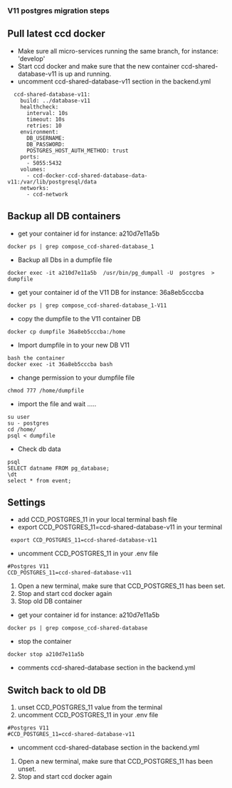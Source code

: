 ### V11 postgres migration steps

##  Pull latest ccd docker
* Make sure all micro-services running the same branch, for instance: 'develop'
* Start ccd docker and make sure that the new container ccd-shared-database-v11 is up and running.
* uncomment ccd-shared-database-v11 section in the backend.yml
````
  ccd-shared-database-v11:
    build: ../database-v11
    healthcheck:
      interval: 10s
      timeout: 10s
      retries: 10
    environment:
      DB_USERNAME:
      DB_PASSWORD:
      POSTGRES_HOST_AUTH_METHOD: trust
    ports:
      - 5055:5432
    volumes:
      - ccd-docker-ccd-shared-database-data-v11:/var/lib/postgresql/data
    networks:
      - ccd-network

````

##  Backup all DB containers
* get your container id for instance: a210d7e11a5b
```
docker ps | grep compose_ccd-shared-database_1
```
* Backup all Dbs in a dumpfile file
```
docker exec -it a210d7e11a5b  /usr/bin/pg_dumpall -U  postgres  > dumpfile
```
* get your container id of the V11 DB for instance: 36a8eb5cccba
```
docker ps | grep compose_ccd-shared-database_1-V11
````
* copy the dumpfile to the V11 container DB
```
docker cp dumpfile 36a8eb5cccba:/home
```
* Import dumpfile in to your new DB V11
```
bash the container
docker exec -it 36a8eb5cccba bash
```
* change permission to your dumpfile file
```
chmod 777 /home/dumpfile
```
* import the file and wait .....
```$xslt
su user
su - postgres
cd /home/
psql < dumpfile

```
* Check db data
```$xslt
psql
SELECT datname FROM pg_database;
\dt
select * from event;

```

##  Settings
* add CCD_POSTGRES_11 in your local terminal bash file
* export CCD_POSTGRES_11=ccd-shared-database-v11 in your terminal 
```$xslt
 export CCD_POSTGRES_11=ccd-shared-database-v11
```
* uncomment CCD_POSTGRES_11 in your .env file
````
#Postgres V11
CCD_POSTGRES_11=ccd-shared-database-v11
````

1) Open a new terminal, make sure that CCD_POSTGRES_11 has been set.
2) Stop and start ccd docker again
3) Stop old DB container

* get your container id for instance: a210d7e11a5b
```
docker ps | grep compose_ccd-shared-database
```

* stop the container
```
docker stop a210d7e11a5b
```
* comments ccd-shared-database section in the backend.yml

## Switch back to old DB
1) unset CCD_POSTGRES_11 value from the terminal
2) uncomment CCD_POSTGRES_11 in your .env file
```
#Postgres V11
#CCD_POSTGRES_11=ccd-shared-database-v11
````
* uncomment ccd-shared-database section in the backend.yml

1) Open a new terminal, make sure that CCD_POSTGRES_11 has been unset.
2) Stop and start ccd docker again

